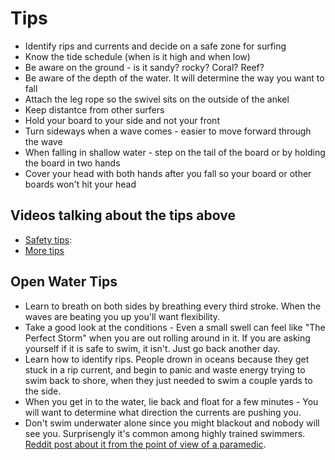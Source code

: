 # Tips

* Identify rips and currents and decide on a safe zone for surfing
* Know the tide schedule (when is it high and when low)
* Be aware on the ground - is it sandy? rocky? Coral? Reef?
* Be aware of the depth of the water. It will determine the way you want to fall
* Attach the leg rope so the swivel sits on the outside of the ankel
* Keep distantce from other surfers
* Hold your board to your side and not your front
* Turn sideways when a wave comes - easier to move forward through the wave
* When falling in shallow water - step on the tail of the board or by holding the board in two hands
* Cover your head with both hands after you fall so your board or other boards won't hit your head

## Videos talking about the tips above
* [Safety tips](https://www.youtube.com/watch?v=x8xjE3Nm9Eo):
* [More tips](https://www.youtube.com/watch?v=EwhzNu_xFEo)


## Open Water Tips

* Learn to breath on both sides by breathing every third stroke. When the waves are beating you up you'll want flexibility.
* Take a good look at the conditions - Even a small swell can feel like "The Perfect Storm" when you are out rolling around in it. If you are asking yourself if it is safe to swim, it isn't. Just go back another day.
* Learn how to identify rips. People drown in oceans because they get stuck in a rip current, and begin to panic and waste energy trying to swim back to shore, when they just needed to swim a couple yards to the side.
* When you get in to the water, lie back and float for a few minutes - You will want to determine what direction the currents are pushing you.
* Don't swim underwater alone since you might blackout and nobody will see you. Surprisengly it's common among highly trained swimmers. [Reddit post about it from the point of view of a paramedic](https://www.reddit.com/r/Swimming/comments/b1tfwr/dont_do_underwaters_alone).

